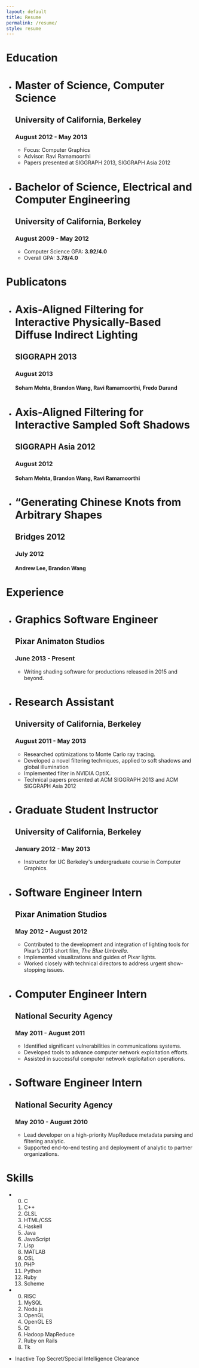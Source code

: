 ```yaml
---
layout: default
title: Resume
permalink: /resume/
style: resume
---
```


# Education
- # Master of Science, Computer Science

  ## University of California, Berkeley

  ### August 2012 - May 2013

  - Focus: Computer Graphics
  - Advisor: Ravi Ramamoorthi
  - Papers presented at SIGGRAPH 2013, SIGGRAPH Asia 2012

- # Bachelor of Science, Electrical and Computer Engineering

  ## University of California, Berkeley

  ### August 2009 - May 2012

  - Computer Science GPA: **3.92/4.0**
  - Overall GPA: **3.78/4.0**


# Publicatons
- # Axis-Aligned Filtering for Interactive Physically-Based Diffuse Indirect Lighting

  ## SIGGRAPH 2013

  ### August 2013

  #### Soham Mehta, Brandon Wang, Ravi Ramamoorthi, Fredo Durand
- # Axis-Aligned Filtering for Interactive Sampled Soft Shadows

  ## SIGGRAPH Asia 2012

  ### August 2012

  #### Soham Mehta, Brandon Wang, Ravi Ramamoorthi
- # “Generating Chinese Knots from Arbitrary Shapes

  ## Bridges 2012

  ### July 2012

  #### Andrew Lee, Brandon Wang

# Experience
- # Graphics Software Engineer

  ## Pixar Animaton Studios

  ### June 2013 - Present

  - Writing shading software for productions released in 2015 and beyond.

- # Research Assistant

  ## University of California, Berkeley

  ### August 2011 - May 2013

  - Researched optimizations to Monte Carlo ray tracing.
  - Developed a novel filtering techniques, applied to soft shadows and global
    illumination
  - Implemented filter in NVIDIA OptiX.
  - Technical papers presented at ACM SIGGRAPH 2013 and ACM SIGGRAPH Asia 2012

- # Graduate Student Instructor

  ## University of California, Berkeley

  ### January 2012 - May 2013

  - Instructor for UC Berkeley's undergraduate course in Computer Graphics.

- # Software Engineer Intern

  ## Pixar Animation Studios

  ### May 2012 - August 2012

  - Contributed to the development and integration of lighting tools for 
    Pixar’s 2013 short film, *The Blue Umbrella*.
  - Implemented visualizations and guides of Pixar lights.
  - Worked closely with technical directors to address urgent show-stopping 
    issues. 

- # Computer Engineer Intern

  ## National Security Agency

  ### May 2011 - August 2011

  - Identified significant vulnerabilities in communications systems.
  - Developed tools to advance computer network exploitation efforts.
  - Assisted in successful computer network exploitation operations.

- # Software Engineer Intern

  ## National Security Agency

  ### May 2010 - August 2010

  - Lead developer on a high-priority MapReduce metadata parsing and filtering
    analytic.
  - Supported end-to-end testing and deployment of analytic to partner
    organizations.

# Skills
- 0. C
  0. C++
  0. GLSL
  0. HTML/CSS
  0. Haskell
  0. Java
  0. JavaScript
  0. Lisp
  0. MATLAB
  0. OSL
  0. PHP
  0. Python
  0. Ruby
  0. Scheme
- 0. RISC
  0. MySQL
  0. Node.js
  0. OpenGL
  0. OpenGL ES
  0. Qt
  0. Hadoop MapReduce
  0. Ruby on Rails
  0. Tk

- Inactive Top Secret/Special Intelligence Clearance
